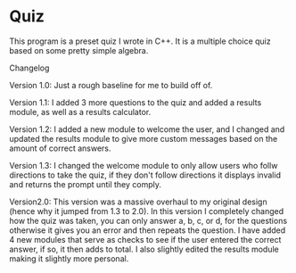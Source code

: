 # Quiz
This program is a preset quiz I wrote in C++. It is a multiple choice quiz based on some pretty simple algebra.

Changelog

Version 1.0: Just a rough baseline for me to build off of.

Version 1.1: I added 3 more questions to the quiz and added a results module, as well as a results calculator.

Version 1.2: I added a new module to welcome the user, and I changed and updated the results module to give more custom messages based on the amount of correct answers.

Version 1.3: I changed the welcome module to only allow users who follw directions to take the quiz, if they don't follow directions it displays invalid and returns the              prompt until they comply.

Version2.0: This version was a massive overhaul to my original design (hence why it jumped from 1.3 to 2.0). In this version I completely changed how the quiz was taken, you can only answer a, b, c, or d, for the questions otherwise it gives you an error and then repeats the question. I have added 4 new modules that serve as checks to see if the user entered the correct answer, if so, it then adds to total. I also slightly edited the results module making it slightly more personal.
